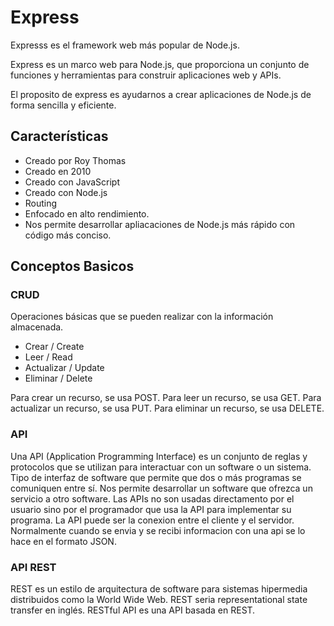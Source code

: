# Express

Expresss es el framework web más popular de Node.js.

Express es un marco web para Node.js, que proporciona un conjunto de funciones y herramientas para construir aplicaciones web y APIs.

El proposito de express es ayudarnos a crear aplicaciones de Node.js de forma sencilla y eficiente.

## Características

- Creado por Roy Thomas
- Creado en 2010
- Creado con JavaScript
- Creado con Node.js
- Routing
- Enfocado en alto rendimiento.
- Nos permite desarrollar apliacaciones de Node.js más rápido con código más conciso.

## Conceptos Basicos

### CRUD

Operaciones básicas que se pueden realizar con la información almacenada.

- Crear / Create
- Leer / Read
- Actualizar / Update
- Eliminar / Delete

Para crear un recurso, se usa POST.
Para leer un recurso, se usa GET.
Para actualizar un recurso, se usa PUT.
Para eliminar un recurso, se usa DELETE.

### API

Una API (Application Programming Interface) es un conjunto de reglas y protocolos que se utilizan para interactuar con un software o un sistema.
Tipo de interfaz de software que permite que dos o más programas se comuniquen entre sí.
Nos permite desarrollar un software que ofrezca un servicio a otro software.
Las APIs no son usadas directamento por el usuario sino por el programador que usa la API para implementar su programa.
La API puede ser la conexion entre el cliente y el servidor.
Normalmente cuando se envia y se recibi informacion con una api se lo hace en el formato JSON.

### API REST

REST es un estilo de arquitectura de software para sistemas hipermedia distribuidos como la World Wide Web.
REST seria representational state transfer en inglés.
RESTful API es una API basada en REST.
